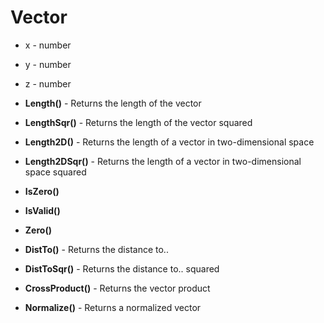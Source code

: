 # Vector
* x - number

* y - number

* z - number

* **Length()** - Returns the length of the vector

* **LengthSqr()** - Returns the length of the vector squared

* **Length2D()** - Returns the length of a vector in two-dimensional space

* **Length2DSqr()** - Returns the length of a vector in two-dimensional space squared

* **IsZero()**

* **IsValid()**

* **Zero()**

* **DistTo()** - Returns the distance to..

* **DistToSqr()** - Returns the distance to.. squared

* **CrossProduct()** - Returns the vector product

* **Normalize()** - Returns a normalized vector
